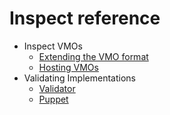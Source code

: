 # Inspect reference

<!-- * [Accessing Inspect data](reference/diagnostics/inspect/access.md) -->

* Inspect VMOs
  * [Extending the VMO format](reference/diagnostics/inspect/updating-vmo-format.md)
  <!-- * [VMO Lifecycle](reference/diagnostics/inspect/lifecycle.md) -->
  * [Hosting VMOs](reference/diagnostics/inspect/tree.md)
* Validating Implementations
  * [Validator](reference/diagnostics/inspect/validator/README.md)
  * [Puppet](reference/diagnostics/inspect/validator/puppet.md)

<!--
* Client Libraries
  * [C++](development/languages/c-cpp/inspect.md)
  * [Dart](development/languages/dart/inspect.md)
  * [Rust](development/languages/rust/inspect.md)
-->
